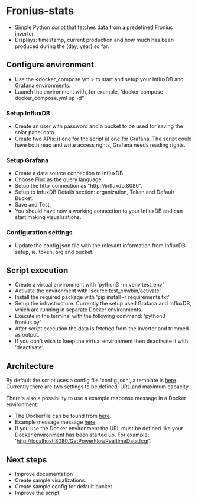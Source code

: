 # Fronius-stats

- Simple Python script that fetches data from a predefined Fronius inverter.
- Displays: timestamp, current production and how much has been produced during the (day, year) so far.

## Configure environment

- Use the <docker_compose.yml> to start and setup your InfluxDB and Grafana environments.
- Launch the environment with, for example, 'docker compose docker_compose.yml up -d"

### Setup InfluxDB

- Create an user with password and a bucket to be used for saving the solar panel data.
- Create two APIs: i) one for the script ii) one for Grafana. The script could have both read and write access rights, Grafana needs reading rights.

### Setup Grafana

- Create a data source connection to InfluxDB.
- Choose Flux as the query language.
- Setup the http-connection as "http://influxdb:8086".
- Setup to InfuxDB Details section: organization, Token and Default Bucket.
- Save and Test.
- You should have now a working connection to your InfluxDB and can start making visualizations.

### Configuration settings

- Update the config.json file with the relevant information from InfluxDB setup, ie. token, org and bucket.

## Script execution

- Create a virtual environment with 'python3 -m venv test_env'
- Activate the environment with 'source test_env/bin/activate'
- Install the required package with 'pip install -r requirements.txt'
- Setup the infrastructure. Currently the setup used Grafana and InfluxDB, which are running in separate Docker environments.
- Execute in the terminal with the following command: 'python3 fronius.py'
- After script execution the data is fetched from the inverter and trimmed as output.
- If you don't wish to keep the virtual environment then deactivate it with 'deactivate'.

## Architecture

By default the script uses a config file 'config.json', a template is [here](config.json.template).
Currently there are two settings to be defined: URL and maximum capacity.

There's also a possibility to use a example response message in a Docker environment:

- The Dockerfile can be found from [here](web_server).
- Example message message [here](web_server/GetPowerFlowRealtimeData.fcgi).
- If you use the Docker environment the URL must be defined like your Docker environment has been
  started up. For example: '<http://localhost:8080/GetPowerFlowRealtimeData.fcgi>'.

## Next steps

- Improve documentation
- Create sample visualizations.
- Create sample config for default bucket.
- Improve the script.

